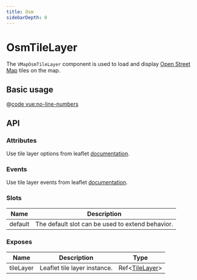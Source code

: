 ```yaml
---
title: Osm
sidebarDepth: 0
---
```


# OsmTileLayer

The `VMapOsmTileLayer` component is used to load and display [Open Street Map](https://wiki.openstreetmap.org/wiki/Tiles) tiles on the map.

## Basic usage

<ClientOnly>
  <Demo url="/tile/basic-osm-tile-layer" >
  
  @[code vue:no-line-numbers](@playground/tile/basic-osm-tile-layer.vue)
  
  </Demo>
</ClientOnly>

## API

### Attributes

Use tile layer options from leaflet [documentation](https://leafletjs.com/reference.html#tilelayer).

### Events

Use tile layer events from leaflet [documentation](https://leafletjs.com/reference.html#tilelayer-event).

### Slots

| Name    | Description                                      |
| ------- | ------------------------------------------------ |
| default | The default slot can be used to extend behavior. |

### Exposes

| Name      | Description                  | Type                                               |
| --------- | ---------------------------- | -------------------------------------------------- |
| tileLayer | Leaflet tile layer instance. | Ref<[TileLayer](/components/types.html#tilelayer)> |
